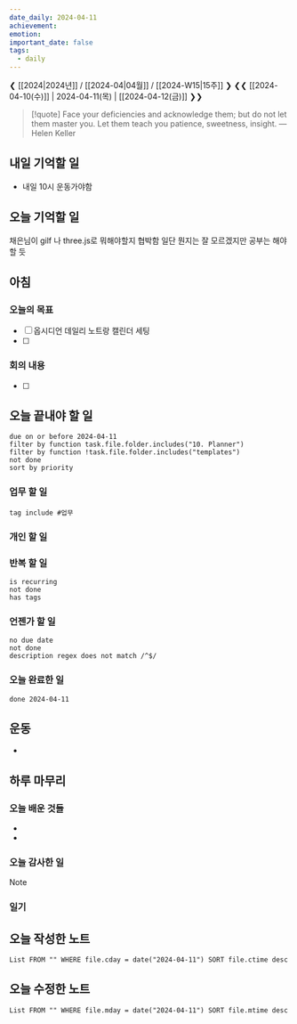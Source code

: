 ```yaml
---
date_daily: 2024-04-11
achievement: 
emotion: 
important_date: false
tags:
  - daily
---
```

❮ [[2024|2024년]] / [[2024-04|04월]] / [[2024-W15|15주]] ❯
❮❮ [[2024-04-10(수)]] | 2024-04-11(목) | [[2024-04-12(금)]] ❯❯

> [!quote] Face your deficiencies and acknowledge them; but do not let them master you. Let them teach you patience, sweetness, insight.
> — Helen Keller

## 내일 기억할 일
- 내일 10시 운동가야함
## 오늘 기억할 일
  채은님이 gilf 나 three.js로 뭐해야할지 협박함 일단 뭔지는 잘 모르겠지만 공부는 해야할 듯
## 아침
### 오늘의 목표

- [ ] 옵시디언 데일리 노트랑 캘린더 세팅
- [ ] 

### 회의 내용

- [ ] 

## 오늘 끝내야 할 일
```tasks
due on or before 2024-04-11
filter by function task.file.folder.includes("10. Planner")
filter by function !task.file.folder.includes("templates")
not done
sort by priority
```
### 업무 할 일
```tasks
tag include #업무 
```
### 개인 할 일

### 반복 할 일
```tasks
is recurring
not done
has tags
```

### 언젠가 할 일
```tasks
no due date
not done
description regex does not match /^$/
```

### 오늘 완료한 일
```tasks
done 2024-04-11
```

## 운동
- 

## 하루 마무리
### 오늘 배운 것들
- 
- 
### 오늘 감사한 일
>[!note]
>
### 일기

## 오늘 작성한 노트
```dataview
List FROM "" WHERE file.cday = date("2024-04-11") SORT file.ctime desc

```

## 오늘 수정한 노트
```dataview
List FROM "" WHERE file.mday = date("2024-04-11") SORT file.mtime desc


```